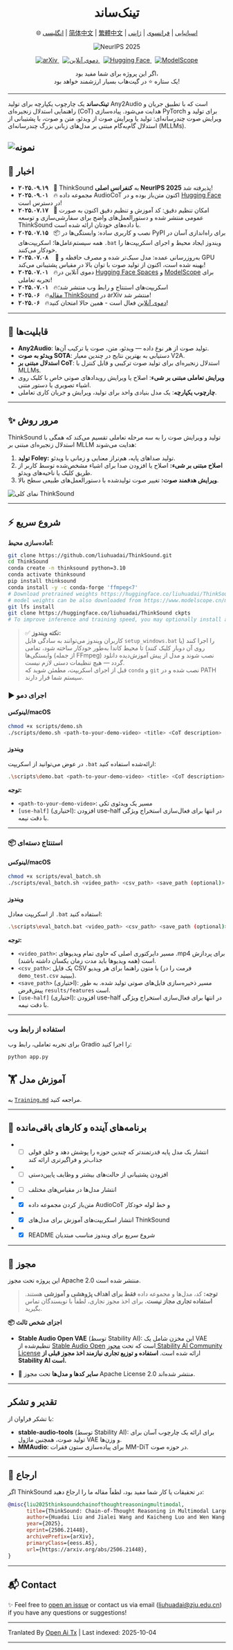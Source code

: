 <h1 align="center">تینک‌ساند</h1>

<p align="center">
  🌐
  <a href="https://openaitx.github.io/view.html?user=FunAudioLLM&project=ThinkSound&lang=en">انگلیسی</a> |
  <a href="https://openaitx.github.io/view.html?user=FunAudioLLM&project=ThinkSound&lang=zh-CN">简体中文</a> |
  <a href="https://openaitx.github.io/view.html?user=FunAudioLLM&project=ThinkSound&lang=zh-TW">繁體中文</a> |
  <a href="https://openaitx.github.io/view.html?user=FunAudioLLM&project=ThinkSound&lang=es">اسپانیایی</a> |
  <a href="https://openaitx.github.io/view.html?user=FunAudioLLM&project=ThinkSound&lang=fr">فرانسوی</a> |
  <a href="https://openaitx.github.io/view.html?user=FunAudioLLM&project=ThinkSound&lang=ja">ژاپنی</a>
  
</p>
<p align="center">
  <img src="https://img.shields.io/badge/NeurIPS 2025-Main Conference-blue.svg" alt="NeurIPS 2025"/>
<p align="center">
  <a href="https://arxiv.org/pdf/2506.21448">
    <img src="https://img.shields.io/badge/arXiv-2506.21448-b31b1b.svg" alt="arXiv"/>
  </a>
  &nbsp;
  <a href="https://thinksound-project.github.io/">
    <img src="https://img.shields.io/badge/Online%20Demo-🌐-blue" alt="دموی آنلاین"/>
  </a>
  &nbsp;
  <a href="https://huggingface.co/spaces/FunAudioLLM/ThinkSound">
    <img src="https://img.shields.io/badge/HuggingFace-Spaces-orange?logo=huggingface" alt="Hugging Face"/>
  </a>
  &nbsp;
  <a href="https://modelscope.cn/studios/iic/ThinkSound">
    <img src="https://img.shields.io/badge/ModelScope-تجربه آنلاین-green" alt="ModelScope"/>
  </a>
</p>

<p align="center">
  اگر این پروژه برای شما مفید بود،<br>
  یک ستاره ⭐ در گیت‌هاب بسیار ارزشمند خواهد بود!
</p>

---

**تینک‌ساند** یک چارچوب یکپارچه برای تولید Any2Audio است که با تطبیق جریان و راهنمایی استدلال زنجیره‌ای (CoT) هدایت می‌شود.
پیاده‌سازی PyTorch برای تولید و ویرایش صوت چندرسانه‌ای: تولید یا ویرایش صوت از ویدئو، متن و صوت، با پشتیبانی از استدلال گام‌به‌گام مبتنی بر مدل‌های زبانی بزرگ چندرسانه‌ای (MLLMs).

![نمونه](https://raw.githubusercontent.com/FunAudioLLM/ThinkSound/master/assets/figs/fig1_teaser.png)
---

## 📰 اخبار
- **۲۰۲۵.۰۹.۱۹** &nbsp; 🎉 ThinkSound به **کنفرانس اصلی NeurIPS 2025** پذیرفته شد!
- **۲۰۲۵.۰۹.۰۱** &nbsp; 🔥 مجموعه داده AudioCoT اکنون متن‌باز بوده و در [Hugging Face](https://huggingface.co/datasets/liuhuadai/AudioCoT) در دسترس است!
- **۲۰۲۵.۰۷.۱۷** &nbsp; 🧠 امکان تنظیم دقیق: کد آموزش و تنظیم دقیق اکنون به صورت عمومی منتشر شده و دستورالعمل‌های واضح برای سفارشی‌سازی و توسعه ThinkSound با داده‌های خودتان ارائه شده است.
- **۲۰۲۵.۰۷.۱۵** &nbsp; 📦 نصب و کاربری ساده: وابستگی‌ها در PyPI برای راه‌اندازی آسان در همه سیستم‌عامل‌ها؛ اسکریپت‌های `.bat` ویندوز ایجاد محیط و اجرای اسکریپت‌ها را خودکار می‌کنند.
- **۲۰۲۵.۰۷.۰۸** &nbsp;  🔧 به‌روزرسانی عمده: مدل سبک‌تر شده و مصرف حافظه و GPU بهینه شده است، اکنون از تولید صوت با توان بالا در مقیاس پشتیبانی می‌کند!
- **۲۰۲۵.۰۷.۰۱** &nbsp; 🔥دموی آنلاین در [Hugging Face Spaces](https://huggingface.co/spaces/FunAudioLLM/ThinkSound) و [ModelScope](https://modelscope.cn/studios/iic/ThinkSound) برای تجربه تعاملی!
- **۲۰۲۵.۰۷.۰۱** &nbsp; 🔥اسکریپت‌های استنتاج و رابط وب منتشر شد؛ 
- **۲۰۲۵.۰۶** &nbsp; 🔥[مقاله ThinkSound](https://arxiv.org/pdf/2506.21448) در arXiv منتشر شد!
- **۲۰۲۵.۰۶** &nbsp; 🔥[دموی آنلاین](http://thinksound-project.github.io/) فعال است - همین حالا امتحان کنید!

---


## 🚀 قابلیت‌ها

- **Any2Audio**: تولید صوت از هر نوع داده — ویدئو، متن، صوت یا ترکیب آن‌ها.
- **ویدئو به صوت SOTA**: دستیابی به بهترین نتایج در چندین معیار V2A.
- **استدلال مبتنی بر CoT**: استدلال زنجیره‌ای برای تولید صوت ترکیبی و قابل کنترل با MLLMs.
- **ویرایش تعاملی مبتنی بر شیء**: اصلاح یا ویرایش رویدادهای صوتی خاص با کلیک روی اشیاء تصویری یا دستور متنی.
- **چارچوب یکپارچه**: یک مدل بنیادی واحد برای تولید، ویرایش و جریان کاری تعاملی.

---

## ✨ مرور روش

ThinkSound تولید و ویرایش صوت را به سه مرحله تعاملی تقسیم می‌کند که همگی با استدلال زنجیره‌ای مبتنی بر MLLM هدایت می‌شوند:

1. **تولید Foley:** تولید صداهای پایه، هم‌تراز معنایی و زمانی با ویدئو.
2. **اصلاح مبتنی بر شیء:** اصلاح یا افزودن صدا برای اشیاء مشخص‌شده توسط کاربر از طریق کلیک یا ناحیه‌های ویدئو.
3. **ویرایش هدفمند صوت:** تغییر صوت تولیدشده با دستورالعمل‌های طبیعی سطح بالا.

![نمای کلی ThinkSound](https://raw.githubusercontent.com/FunAudioLLM/ThinkSound/master/assets/figs/fig3_model.png)
<!-- مجموعه داده بزرگ‌مقیاس با برچسب CoT (**AudioCoT**) برای آموزش ماژول استدلال و مدل پایه صوتی یکپارچه استفاده می‌شود.

![خط لوله AudioCoT](https://raw.githubusercontent.com/FunAudioLLM/ThinkSound/master/assets/figs/fig2_dataset.png) -->

---

## ⚡ شروع سریع

**آماده‌سازی محیط:**
```bash
git clone https://github.com/liuhuadai/ThinkSound.git
cd ThinkSound
conda create -n thinksound python=3.10
conda activate thinksound
pip install thinksound
conda install -y -c conda-forge 'ffmpeg<7'
# Download pretrained weights https://huggingface.co/liuhuadai/ThinkSound to Directory ckpts/
# model weights can be also downloaded from https://www.modelscope.cn/models/iic/ThinkSound
git lfs install
git clone https://huggingface.co/liuhuadai/ThinkSound ckpts
# To improve inference and training speed, you may optionally install a FlashAttention backend compatible with your system and PyTorch version.
```
> ✅ **نکته ویندوز:**  
> کاربران ویندوز می‌توانند به سادگی فایل `setup_windows.bat` را اجرا کنند (یا روی آن دوبار کلیک کنند) تا محیط کاندا به‌طور خودکار ساخته شود، تمامی وابستگی‌ها (از جمله FFmpeg) نصب شوند و مدل از پیش آموزش‌دیده دانلود گردد — هیچ تنظیمات دستی لازم نیست.  
> قبل از اجرای اسکریپت، مطمئن شوید که `conda` و `git` نصب شده و در PATH سیستم شما قرار دارند.


### ▶️ اجرای دمو

#### **لینوکس/macOS**


```bash
chmod +x scripts/demo.sh
./scripts/demo.sh <path-to-your-demo-video> <title> <CoT description> [use-half]
```
#### **ویندوز**

در عوض می‌توانید از اسکریپت `.bat` ارائه‌شده استفاده کنید:


```bash
.\scripts\demo.bat <path-to-your-demo-video> <title> <CoT description> [use-half]
```
**توجه:**

* `<path-to-your-demo-video>`: مسیر یک ویدئوی تکی
* `[use-half]` (اختیاری): افزودن use-half در انتها برای فعال‌سازی استخراج ویژگی با دقت نیمه.

---

### 📦 استنتاج دسته‌ای

#### **لینوکس/macOS**


```bash
chmod +x scripts/eval_batch.sh
./scripts/eval_batch.sh <video_path> <csv_path> <save_path (optional)> [use-half]
```
#### **ویندوز**

از اسکریپت معادل `.bat` استفاده کنید:


```bash
.\scripts\eval_batch.bat <video_path> <csv_path> <save_path (optional)> [use-half]
```
**توجه:**

* `<video_path>`: مسیر دایرکتوری اصلی که حاوی تمام ویدیوهای .mp4 برای پردازش است (همه ویدیوها باید مدت زمان یکسان داشته باشند).
* `<csv_path>`: یک فایل CSV با متون راهنما برای هر ویدیو (فرمت را در `demo_test.csv` ببینید).
* `<save_path>` (اختیاری): مسیر ذخیره‌سازی فایل‌های صوتی تولید شده. به طور پیش‌فرض `results/features` است.
* `[use-half]` (اختیاری): افزودن use-half در انتها برای فعال‌سازی استخراج ویژگی با دقت نیمه.

---


### استفاده از رابط وب

برای تجربه تعاملی، رابط وب Gradio را اجرا کنید:


```bash
python app.py
```


## 🏋️ آموزش مدل

به [`Training.md`](https://raw.githubusercontent.com/FunAudioLLM/ThinkSound/master/docs/Training.md) مراجعه کنید.


---

## 📝 برنامه‌های آینده و کارهای باقی‌مانده
* - [ ] انتشار یک مدل پایه قدرتمندتر که چندین حوزه را پوشش دهد و خلق فولی جذاب‌تر و فراگیرتری ارائه کند
* - [ ] افزودن پشتیبانی از حالت‌های بیشتر و وظایف پایین‌دستی
* - [ ] انتشار مدل‌ها در مقیاس‌های مختلف
* - [x] متن‌باز کردن مجموعه داده AudioCoT و خط لوله خودکار
* - [x] انتشار اسکریپت‌های آموزش برای مدل‌های ThinkSound
* - [x] README شروع سریع برای ویندوز مناسب مبتدیان
---


## 📄 مجوز

این پروژه تحت مجوز Apache 2.0 منتشر شده است.

> **توجه:**
> کد، مدل‌ها و مجموعه داده **فقط برای اهداف پژوهشی و آموزشی** هستند.
> **استفاده تجاری مجاز نیست.**
> برای اخذ مجوز تجاری، لطفاً با نویسندگان تماس بگیرید.

**📦 اجزای شخص ثالث**

* **Stable Audio Open VAE** (توسط Stability AI):
  این مخزن شامل یک VAE تنظیم‌شده از [Stable Audio Open](https://huggingface.co/stabilityai/stable-audio-open-1.0/) است که تحت [مجوز Stability AI Community License](https://raw.githubusercontent.com/FunAudioLLM/ThinkSound/master/./third_party/LICENSE_StabilityAI.md) ارائه شده است.
  **استفاده و توزیع تجاری نیازمند اخذ مجوز قبلی از Stability AI است.**

* 📘 **سایر کدها و مدل‌ها** تحت مجوز Apache License 2.0 منتشر شده‌اند.

---

## تقدیر و تشکر

با تشکر فراوان از:

* **stable-audio-tools** (توسط Stability AI):
برای ارائه یک چارچوب آسان برای تولید صوت، همچنین ماژول VAE و وزن‌ها.
* **MMAudio**:
  برای پیاده‌سازی ستون فقرات MM-DiT در حوزه صوت.

---

## 📖 ارجاع

اگر ThinkSound در تحقیقات یا کار شما مفید بود، لطفاً مقاله ما را ارجاع دهید:

```bibtex
@misc{liu2025thinksoundchainofthoughtreasoningmultimodal,
      title={ThinkSound: Chain-of-Thought Reasoning in Multimodal Large Language Models for Audio Generation and Editing}, 
      author={Huadai Liu and Jialei Wang and Kaicheng Luo and Wen Wang and Qian Chen and Zhou Zhao and Wei Xue},
      year={2025},
      eprint={2506.21448},
      archivePrefix={arXiv},
      primaryClass={eess.AS},
      url={https://arxiv.org/abs/2506.21448}, 
}
```

---

## 📬 Contact


✨ Feel free to [open an issue](https://github.com/liuhuadai/ThinkSound/issues) or contact us via email ([liuhuadai@zju.edu.cn](https://raw.githubusercontent.com/FunAudioLLM/ThinkSound/master/mailto:liuhuadai@zju.edu.cn)) if you have any questions or suggestions!



---

Tranlated By [Open Ai Tx](https://github.com/OpenAiTx/OpenAiTx) | Last indexed: 2025-10-04

---